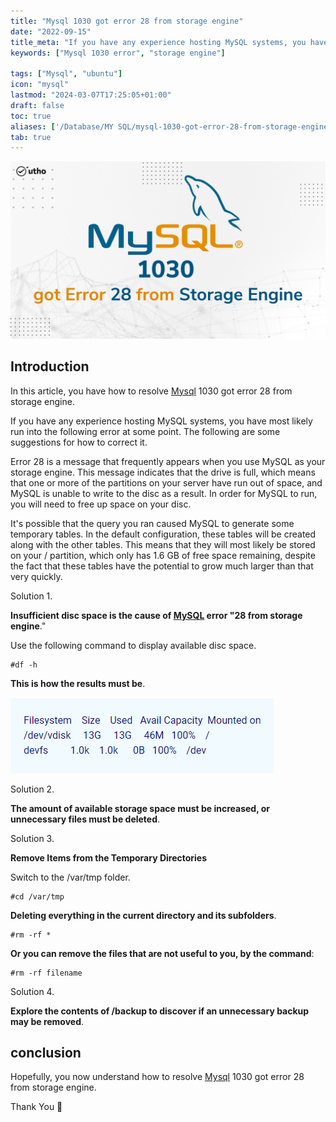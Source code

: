 ```yaml
---
title: "Mysql 1030 got error 28 from storage engine"
date: "2022-09-15"
title_meta: "If you have any experience hosting MySQL systems, you have most likely run into the following error at some point. The following are some suggestions for how to correct it."
keywords: ["Mysql 1030 error", "storage engine"]

tags: ["Mysql", "ubuntu"]
icon: "mysql"
lastmod: "2024-03-07T17:25:05+01:00"
draft: false
toc: true
aliases: ['/Database/MY SQL/mysql-1030-got-error-28-from-storage-engine/']
tab: true
---
```


![Mysql 1030 got error 28 from storage engine](images/Mysql-1030-got-error-28-from-storage-engine_utho.jpg)

## Introduction

In this article, you have how to resolve [Mysql](https://en.wikipedia.org/wiki/MySQL) 1030 got error 28 from storage engine.

If you have any experience hosting MySQL systems, you have most likely run into the following error at some point. The following are some suggestions for how to correct it.

Error 28 is a message that frequently appears when you use MySQL as your storage engine. This message indicates that the drive is full, which means that one or more of the partitions on your server have run out of space, and MySQL is unable to write to the disc as a result. In order for MySQL to run, you will need to free up space on your disc.

It's possible that the query you ran caused MySQL to generate some temporary tables. In the default configuration, these tables will be created along with the other tables. This means that they will most likely be stored on your / partition, which only has 1.6 GB of free space remaining, despite the fact that these tables have the potential to grow much larger than that very quickly.

Solution 1.

**Insufficient disc space is the cause of [MySQL](https://utho.com/docs/tutorial/how-do-we-install-mysql-workbench-on-ubuntu-18-04/) error "28 from storage engine**."

Use the following command to display available disc space.

```
#df -h
```

**This is how the results must be**.

![command output](images/result.png)

Solution 2.

**The amount of available storage space must be increased, or unnecessary files must be deleted**.

Solution 3.

**Remove Items from the Temporary Directories**

Switch to the /var/tmp folder.

```
#cd /var/tmp
```

**Deleting everything in the current directory and its subfolders**.

```
#rm -rf *
```

**Or you can remove the files that are not useful to you, by the command**:

```
#rm -rf filename
```

Solution 4.

**Explore the contents of /backup to discover if an unnecessary backup may be removed**.

## conclusion

Hopefully, you now understand how to resolve [Mysql](https://en.wikipedia.org/wiki/MySQL) 1030 got error 28 from storage engine.

Thank You 🙂
